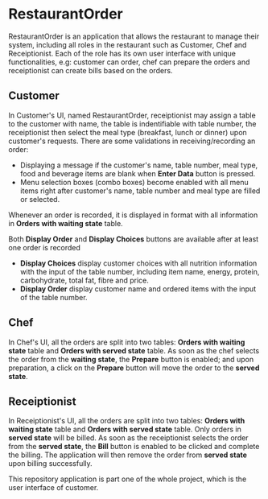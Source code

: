 # RestaurantOrder

RestaurantOrder is an application that allows the restaurant to manage their system, including all roles in the restaurant such as
Customer, Chef and Receiptionist. Each of the role has its own user interface with unique functionalities, e.g: customer can order,
chef can prepare the orders and receiptionist can create bills based on the orders.

## Customer
In Customer's UI, named RestaurantOrder, receiptionist may assign a table to the customer with name, the table is indentifiable with
table number, the receiptionist then select the meal type (breakfast, lunch or dinner) upon customer's requests. There are some validations
in receiving/recording an order:
- Displaying a message if the customer's name, table number, meal type, food and beverage items are blank when **Enter Data** button is pressed.
- Menu selection boxes (combo boxes) become enabled with all menu items right after customer's name, table number and meal type are 
filled or selected.

Whenever an order is recorded, it is displayed in format with all information in **Orders with waiting state** table.

Both **Display Order** and **Display Choices** buttons are available after at least one order is recorded
- **Display Choices**  display customer choices with all nutrition information with the input of the table number, including item name,
energy, protein, carbohydrate, total fat, fibre and price.
- **Display Order**  display customer name and ordered items with the input of the table number.


## Chef
In Chef's UI, all the orders are split into two tables: **Orders with waiting state** table and **Orders with served state** table.
As soon as the chef selects the order from the **waiting state**, the **Prepare** button is enabled; and upon preparation, a click on the 
**Prepare** button will move the order to the **served state**.

## Receiptionist
In Receiptionist's UI, all the orders are split into two tables: **Orders with waiting state** table and **Orders with served state** table.
Only orders in **served state** will be billed. As soon as the receiptionist selects the order from the **served state**, the **Bill** button 
is enabled to be clicked and complete the billing. The application will then remove the order from **served state** upon billing successfully.

This repository application is part one of the whole project, which is the user interface of customer.
